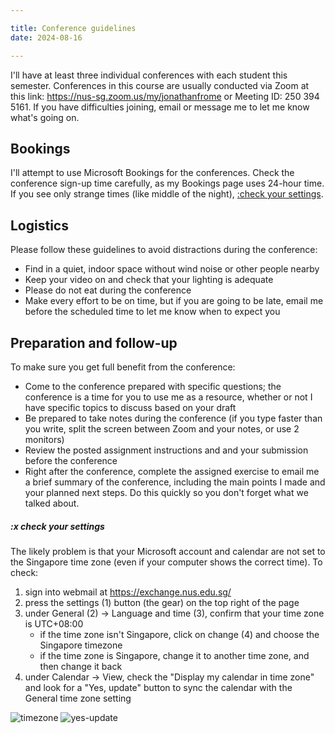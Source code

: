 ```yaml
---

title: Conference guidelines
date: 2024-08-16

---
```


I'll have at least three individual conferences with each student this semester. Conferences in this course are usually conducted via Zoom at this link: <https://nus-sg.zoom.us/my/jonathanfrome> or Meeting ID: 250 394 5161. If you have difficulties joining, email or message me to let me know what's going on.

## Bookings

I'll attempt to use Microsoft Bookings for the conferences. Check the conference sign-up time carefully, as my Bookings page uses 24-hour time. If you see only strange times (like middle of the night), [:check your settings](#x-checkyoursettings).

## Logistics

Please follow these guidelines to avoid distractions during the conference:

- Find in a quiet, indoor space without wind noise or other people nearby
- Keep your video on and check that your lighting is adequate
- Please do not eat during the conference
- Make every effort to be on time, but if you are going to be late, email me before the scheduled time to let me know when to expect you

## Preparation and follow-up

To make sure you get full benefit from the conference:

- Come to the conference prepared with specific questions; the conference is a time for you to use me as a resource, whether or not I have specific topics to discuss based on your draft
- Be prepared to take notes during the conference (if you type faster than you write, split the screen between Zoom and your notes, or use 2 monitors)
- Review the posted assignment instructions and and your submission before the conference
- Right after the conference, complete the assigned exercise to email me a brief summary of the conference, including the main points I made and your planned next steps. Do this quickly so you don't forget what we talked about.

##### :x check your settings

The likely problem is that your Microsoft account and calendar are not set to the Singapore time zone (even if your computer shows the correct time). To check:

1. sign into webmail at https://exchange.nus.edu.sg/
2. press the settings (1) button (the gear) on the top right of the page
3. under General (2) → Language and time (3), confirm that your time zone is UTC+08:00
	- if the time zone isn't Singapore, click on change (4) and choose the Singapore timezone
	- if the time zone is Singapore, change it to another time zone, and then change it back
4. under Calendar → View, check the "Display my calendar in time zone" and look for a "Yes, update" button to sync the calendar with the General time zone setting

![timezone](/images/timezone.png)
![yes-update](/images/yes-update.png)
